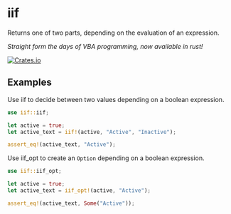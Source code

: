 # iif

Returns one of two parts, depending on the evaluation of an expression.

_Straight form the days of VBA programming, now available in rust!_

[![Crates.io](https://img.shields.io/crates/v/iif)](https://crates.io/crates/iif)

## Examples

Use iif to decide between two values depending on a boolean expression.
```rust
use iif::iif;

let active = true;
let active_text = iif!(active, "Active", "Inactive");

assert_eq!(active_text, "Active");
```

Use iif_opt to create an `Option` depending on a boolean expression.
```rust
use iif::iif_opt;

let active = true;
let active_text = iif_opt!(active, "Active");

assert_eq!(active_text, Some("Active"));
```
